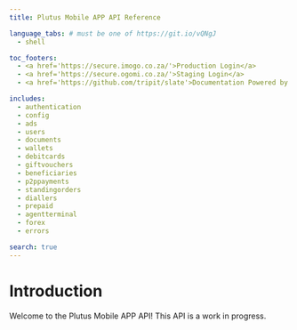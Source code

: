 ```yaml
---
title: Plutus Mobile APP API Reference

language_tabs: # must be one of https://git.io/vQNgJ
  - shell

toc_footers:
  - <a href='https://secure.imogo.co.za/'>Production Login</a>
  - <a href='https://secure.ogomi.co.za/'>Staging Login</a>
  - <a href='https://github.com/tripit/slate'>Documentation Powered by Slate</a>

includes:
  - authentication
  - config
  - ads
  - users
  - documents
  - wallets
  - debitcards
  - giftvouchers
  - beneficiaries
  - p2ppayments
  - standingorders
  - diallers
  - prepaid
  - agentterminal
  - forex
  - errors

search: true
---
```


# Introduction

Welcome to the Plutus Mobile APP API!  This API is a work in progress.
